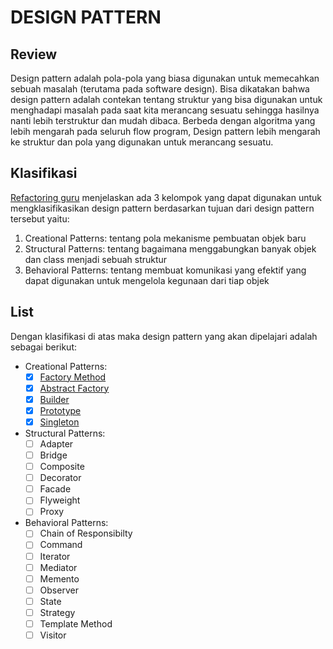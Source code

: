 # DESIGN PATTERN
## Review
Design pattern adalah pola-pola yang biasa digunakan untuk memecahkan sebuah masalah (terutama pada software design). Bisa dikatakan bahwa 
design pattern adalah contekan tentang struktur yang bisa digunakan untuk menghadapi masalah pada saat kita merancang sesuatu sehingga 
hasilnya nanti lebih terstruktur dan mudah dibaca. Berbeda dengan algoritma yang lebih mengarah pada seluruh flow program, Design pattern
lebih mengarah ke struktur dan pola yang digunakan untuk merancang sesuatu.

## Klasifikasi
[Refactoring guru](https://refactoring.guru/design-patterns/classification) menjelaskan ada 3 kelompok yang dapat digunakan untuk mengklasifikasikan
design pattern berdasarkan tujuan dari design pattern tersebut yaitu:
1. Creational Patterns: tentang pola mekanisme pembuatan objek baru
2. Structural Patterns: tentang bagaimana menggabungkan banyak objek dan class menjadi sebuah struktur  
3. Behavioral Patterns: tentang membuat komunikasi yang efektif yang dapat digunakan untuk mengelola kegunaan dari tiap objek

## List
Dengan klasifikasi di atas maka design pattern yang akan dipelajari adalah sebagai berikut:
- Creational Patterns:
  - [x] [Factory Method](https://github.com/punkestu/design-pattern/tree/master/factory-method)
  - [x] [Abstract Factory](https://github.com/punkestu/design-pattern/tree/master/abstract-factory)
  - [x] [Builder](https://github.com/punkestu/design-pattern/tree/creational/builder)
  - [x] [Prototype](https://github.com/punkestu/design-pattern/tree/creational/prototype)
  - [x] [Singleton](https://github.com/punkestu/design-pattern/tree/creational/singleton)
- Structural Patterns:
  - [ ] Adapter
  - [ ] Bridge
  - [ ] Composite
  - [ ] Decorator
  - [ ] Facade
  - [ ] Flyweight
  - [ ] Proxy
- Behavioral Patterns:
  - [ ] Chain of Responsibilty
  - [ ] Command
  - [ ] Iterator
  - [ ] Mediator
  - [ ] Memento
  - [ ] Observer
  - [ ] State
  - [ ] Strategy
  - [ ] Template Method
  - [ ] Visitor
